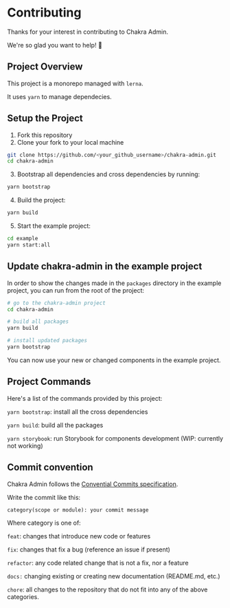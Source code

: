 # Contributing

Thanks for your interest in contributing to Chakra Admin.

We're so glad you want to help! 💖

## Project Overview

This project is a monorepo managed with `lerna`.

It uses `yarn` to manage dependecies.

## Setup the Project

1. Fork this repository
2. Clone your fork to your local machine

```bash
git clone https://github.com/<your_github_username>/chakra-admin.git
cd chakra-admin
```

3. Bootstrap all dependencies and cross dependencies by running:

```bash
yarn bootstrap
```

4. Build the project:

```bash
yarn build
```

5. Start the example project:

```bash
cd example
yarn start:all
```

## Update chakra-admin in the example project

In order to show the changes made in the `packages` directory in the example project, you can run from the root of the project:

```bash
# go to the chakra-admin project
cd chakra-admin

# build all packages
yarn build

# install updated packages
yarn bootstrap
```

You can now use your new or changed components in the example project.

## Project Commands

Here's a list of the commands provided by this project:

`yarn bootstrap`: install all the cross dependencies

`yarn build`: build all the packages

`yarn storybook`: run Storybook for components development (WIP: currently not working)

## Commit convention

Chakra Admin follows the [Convential Commits specification](https://www.conventionalcommits.org/).

Write the commit like this:

```
category(scope or module): your commit message
```

Where category is one of:

`feat`: changes that introduce new code or features

`fix`: changes that fix a bug (reference an issue if present)

`refactor`: any code related change that is not a fix, nor a feature

`docs:` changing existing or creating new documentation (README.md, etc.)

`chore`: all changes to the repository that do not fit into any of the above categories.
